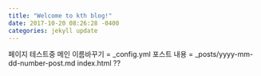 ```yaml
---
title: "Welcome to kth blog!"
date: 2017-10-20 08:26:28 -0400 
categories: jekyll update
---
```

페이지 테스트중
메인 이름바꾸기 = _config.yml
포스트 내용 = _posts/yyyy-mm-dd-number-post.md
index.html ??
